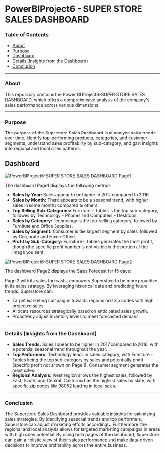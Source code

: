 # PowerBIProject6 - SUPER STORE SALES DASHBOARD

### Table of Contents

- [About](#about)
- [Purpose](#purpose)
- [Dashboard](#dashboard)
- [Details (Insights from the Dashboard)](#details-insights-from-the-dashboard)
- [Conclusion](#conclusion)

---

### About

This repository contains the Power BI Project6-SUPER STORE SALES DASHBOARD, which offers a comprehensive analysis of the company's sales performance across various dimensions.

---

### Purpose

The purpose of the Superstore Sales Dashboard is to analyze sales trends over time, identify top-performing products, categories, and customer segments, understand sales profitability by sub-category, and gain insights into regional and local sales patterns.

## Dashboard

![PowerBIProject6-SUPER STORE SALES DASHBOARD Page1](https://github.com/qamaruddin-khichi/PowerBIProject6-SUPER-STORE-SALES-DASHBOARD/assets/155871872/586aad7d-f8b0-4587-8d7a-e64aa4edeae3)

The dashboard Page1 displays the following metrics:

- **Sales by Year:** Sales appear to be higher in 2017 compared to 2016.
- **Sales by Month:** There appears to be a seasonal trend, with higher sales in some months compared to others. 
- **Top Selling Sub-Categories:** Furniture - Tables is the top sub-category, followed by Technology - Phones and Computers - Desktops.
- **Sales by Category:** Technology is the top-selling category, followed by Furniture and Office Supplies.
- **Sales by Segment:** Consumer is the largest segment by sales, followed by Corporate and Home Office. 
- **Profit by Sub-Category:** Furniture - Tables generates the most profit, though the specific profit number is not visible in the portion of the image you sent. 

![PowerBIProject6-SUPER STORE SALES DASHBOARD Page2](https://github.com/qamaruddin-khichi/PowerBIProject6-SUPER-STORE-SALES-DASHBOARD/assets/155871872/5002a3b7-63ff-44ad-85bf-bc8c24fc0c64)

The dashboard Page2 displays the Sales Forecast for 15 days:

Page 2 with its sales forecasts, empowers Superstore to be more proactive in its sales strategy. By leveraging historical data and predicting future trends, Superstore can:

- Target marketing campaigns towards regions and zip codes with high projected sales.
- Allocate resources strategically based on anticipated sales growth.
- Proactively adjust inventory levels to meet forecasted demand.

---

### Details (Insights from the Dashboard)

- **Sales Trends:** Sales appear to be higher in 2017 compared to 2016, with a potential seasonal trend throughout the year.
- **Top Performers:** Technology leads in sales category, with Furniture - Tables being the top sub-category by sales and potentially profit (specific profit not shown on Page 1). Consumer segment generates the most sales.
- **Regional Analysis:** West region shows the highest sales, followed by East, South, and Central. California has the highest sales by state, with specific zip codes like 98052 leading in local sales.

---

### Conclusion

The Superstore Sales Dashboard provides valuable insights for optimizing sales strategies. By identifying seasonal trends and top performers, Superstore can adjust marketing efforts accordingly. Furthermore, the regional and local analysis allows for targeted marketing campaigns in areas with high sales potential. By using both pages of the dashboard, Superstore can gain a holistic view of their sales performance and make data-driven decisions to improve profitability across the entire business.
